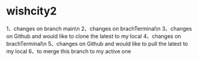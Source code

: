 # wishcity2
1、changes on branch main\n
2、changes on brachTerminal\n
3、changes on Github and would like to clone the latest to my local
4、changes on brachTerminal\n
5、changes on Github and would like to pull the latest to my local
6、to merge this branch to my active one
